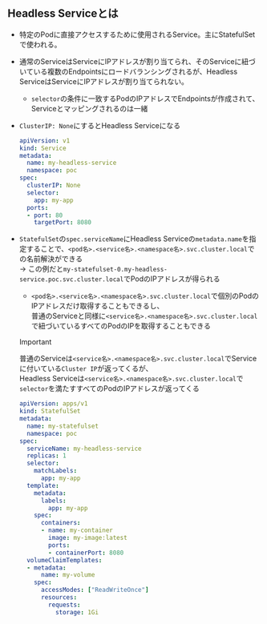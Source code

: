 ## Headless Serviceとは
- 特定のPodに直接アクセスするために使用されるService。主にStatefulSetで使われる。
- 通常のServiceはServiceにIPアドレスが割り当てられ、そのServiceに紐づいている複数のEndpointsにロードバランシングされるが、Headless ServiceはServiceにIPアドレスが割り当てられない。
  - `selector`の条件に一致するPodのIPアドレスでEndpointsが作成されて、Serviceとマッピングされるのは一緒
- `ClusterIP: None`にするとHeadless Serviceになる  
  ```yaml
  apiVersion: v1
  kind: Service
  metadata:
    name: my-headless-service
    namespace: poc
  spec:
    clusterIP: None
    selector:
      app: my-app
    ports:
    - port: 80
      targetPort: 8080
  ```
- `StatefulSet`の`spec.serviceName`にHeadless Serviceの`metadata.name`を指定することで、`<pod名>.<service名>.<namespace名>.svc.cluster.local`での名前解決ができる  
  → この例だと`my-statefulset-0.my-headless-service.poc.svc.cluster.local`でPodのIPアドレスが得られる  
  - `<pod名>.<service名>.<namespace名>.svc.cluster.local`で個別のPodのIPアドレスだけ取得することもできるし、  
    普通のServiceと同様に`<service名>.<namespace名>.svc.cluster.local`で紐づいているすべてのPodのIPを取得することもできる

  > [!IMPORTANT]
  > 普通のServiceは`<service名>.<namespace名>.svc.cluster.local`でServiceに付いている`Cluster IP`が返ってくるが、  
  > Headless Serviceは`<service名>.<namespace名>.svc.cluster.local`で`selector`を満たすすべてのPodのIPアドレスが返ってくる

  ```yaml
  apiVersion: apps/v1
  kind: StatefulSet
  metadata:
    name: my-statefulset
    namespace: poc
  spec:
    serviceName: my-headless-service
    replicas: 1
    selector:
      matchLabels:
        app: my-app
    template:
      metadata:
        labels:
          app: my-app
      spec:
        containers:
        - name: my-container
          image: my-image:latest
          ports:
          - containerPort: 8080
    volumeClaimTemplates:
    - metadata:
        name: my-volume
      spec:
        accessModes: ["ReadWriteOnce"]
        resources:
          requests:
            storage: 1Gi
  ```
